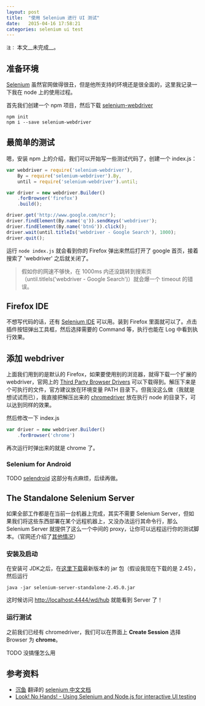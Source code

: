 ```yaml
---
layout: post
title:  "使用 Selenium 进行 UI 测试"
date:   2015-04-16 17:58:21
categories: selenium ui test
---
```


`注：` 本文__未完成__。

## 准备环境

[Selenium](http://www.seleniumhq.org/) 虽然官网做得很丑，但是他所支持的环境还是很全面的，这里我记录一下我在 node 上的使用过程。

首先我们创建一个 npm 项目，然后下载 [selenium-webdriver](https://www.npmjs.com/package/selenium-webdriver)

```
npm init
npm i --save selenium-webdriver
```


## 最简单的测试

嗯，安装 npm 上的介绍，我们可以开始写一些测试代码了，创建一个 index.js：

```javascript
var webdriver = require('selenium-webdriver'),
    By = require('selenium-webdriver').By,
    until = require('selenium-webdriver').until;

var driver = new webdriver.Builder()
    .forBrowser('firefox')
    .build();

driver.get('http://www.google.com/ncr');
driver.findElement(By.name('q')).sendKeys('webdriver');
driver.findElement(By.name('btnG')).click();
driver.wait(until.titleIs('webdriver - Google Search'), 1000);
driver.quit();
```

运行 `node index.js` 就会看到你的 Firefox 弹出来然后打开了 google 首页，接着搜索了 'webdriver' 之后就关闭了。

> 假如你的网速不够快，在 1000ms 内还没跳转到搜索页（until.titleIs('webdriver - Google Search')）就会爆一个 timeout 的错误。


## Firefox IDE

不想写代码的话，还有 [Selenium IDE](http://www.seleniumhq.org/projects/ide/) 可以用。装到 Firefox 里面就可以了。点击插件按钮弹出工具框，然后选择需要的 Command 等，执行也能在 Log 中看到执行效果。


## 添加 webdriver

上面我们用到的是默认的 Firefox，如果要使用别的浏览器，就得下载一个扩展的 webdriver，官网上的 [Third Party Browser Drivers](http://www.seleniumhq.org/download/) 可以下载得到。解压下来是个可执行的文件，官方建议放在环境变量 PATH 目录下。但我没这么做（我就是想试试而已），我直接把解压出来的 [chromedriver](http://chromedriver.storage.googleapis.com/index.html?path=2.15/) 放在执行 node 的目录下，可以达到同样的效果。

然后修改一下 index.js 

```javascript
var driver = new webdriver.Builder()
    .forBrowser('chrome')
```

再次运行时弹出来的就是 chrome 了。


### Selenium for Android

TODO [selendroid](http://selendroid.io/)
这部分有点麻烦，后续再做。

## The Standalone Selenium Server

如果全部工作都是在当前一台机器上完成，其实不需要 Selenium Server，但如果我们将这些东西部署在某个远程机器上，又没办法运行其命令行，那么 Selenium Server 就提供了这么一个中间的 proxy，让你可以远程运行你的测试脚本。（官网还介绍了[其他情况](http://www.seleniumhq.org/docs/03_webdriver.jsp#webdriver-and-the-selenium-server)）

### 安装及启动

在安装可 JDK之后，在[这里下载](http://selenium-release.storage.googleapis.com/index.html)最新版本的 jar 包（假设我现在下载的是 2.45），然后运行

```
java -jar selenium-server-standalone-2.45.0.jar
```

这时候访问 [http://localhost:4444/wd/hub](http://localhost:4444/wd/hub) 就能看到 Server 了！

### 运行测试

之前我们已经有 chromedriver，我们可以在界面上 __Create Session__ 选择 Browser 为 __chrome__。

TODO 没搞懂怎么用

## 参考资料

- [沉鱼](https://github.com/fool2fish) 翻译的 [selenium 中文文档](https://github.com/fool2fish/selenium-doc)
- [Look! No Hands! - Using Selenium and Node.js for interactive UI testing](http://randomjavascript.blogspot.co.uk/2015/04/look-no-hands-using-selenium-and-nodejs.html)